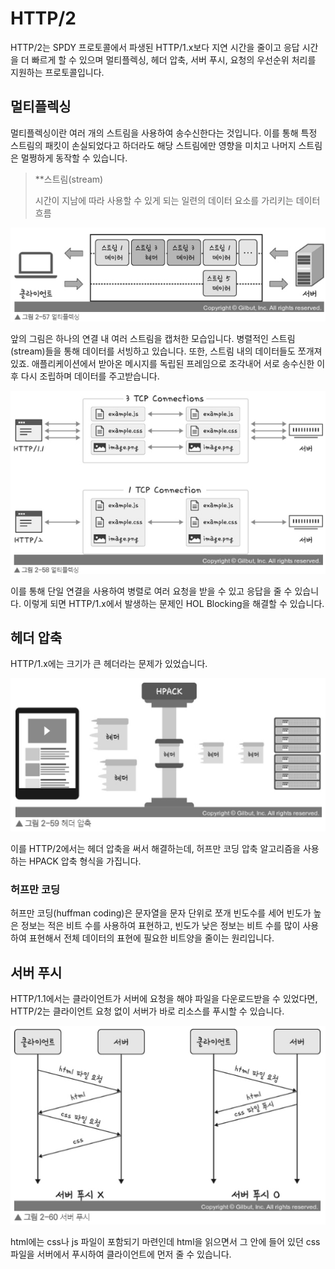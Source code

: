 # HTTP/2

HTTP/2는 SPDY 프로토콜에서 파생된 HTTP/1.x보다 지연 시간을 줄이고 응답 시간을 더 빠르게 할 수 있으며 멀티플렉싱, 헤더 압축, 서버 푸시, 요청의 우선순위 처리를 지원하는 프로토콜입니다.

## 멀티플렉싱

멀티플렉싱이란 여러 개의 스트림을 사용하여 송수신한다는 것입니다. 이를 통해 특정 스트림의 패킷이 손실되었다고 하더라도 해당 스트림에만 영향을 미치고 나머지 스트림은 멀쩡하게 동작할 수 있습니다.

> **스트림(stream)
>
> 시간이 지남에 따라 사용할 수 있게 되는 일련의 데이터 요소를 가리키는 데이터 흐름

![alt text](image.png)

앞의 그림은 하나의 연결 내 여러 스트림을 캡처한 모습입니다. 병렬적인 스트림(stream)들을 통해 데이터를 서빙하고 있습니다. 또한, 스트림 내의 데이터들도 쪼개져 있죠. 애플리케이션에서 받아온 메시지를 독립된 프레임으로 조각내어 서로 송수신한 이후 다시 조립하며 데이터를 주고받습니다.

![alt text](image-1.png)

이를 통해 단일 연결을 사용하여 병렬로 여러 요청을 받을 수 있고 응답을 줄 수 있습니다. 이렇게 되면 HTTP/1.x에서 발생하는 문제인 HOL Blocking을 해결할 수 있습니다.

## 헤더 압축

HTTP/1.x에는 크기가 큰 헤더라는 문제가 있었습니다.

![alt text](image-2.png)

이를 HTTP/2에서는 헤더 압축을 써서 해결하는데, 허프만 코딩 압축 알고리즘을 사용하는 HPACK 압축 형식을 가집니다.

### 허프만 코딩

허프만 코딩(huffman coding)은 문자열을 문자 단위로 쪼개 빈도수를 세어 빈도가 높은 정보는 적은 비트 수를 사용하여 표현하고, 빈도가 낮은 정보는 비트 수를 많이 사용하여 표현해서 전체 데이터의 표현에 필요한 비트양을 줄이는 원리입니다.

## 서버 푸시

HTTP/1.1에서는 클라이언트가 서버에 요청을 해야 파일을 다운로드받을 수 있었다면, HTTP/2는 클라이언트 요청 없이 서버가 바로 리소스를 푸시할 수 있습니다.

![alt text](image-3.png)

html에는 css나 js 파일이 포함되기 마련인데 html을 읽으면서 그 안에 들어 있던 css 파일을 서버에서 푸시하여 클라이언트에 먼저 줄 수 있습니다.